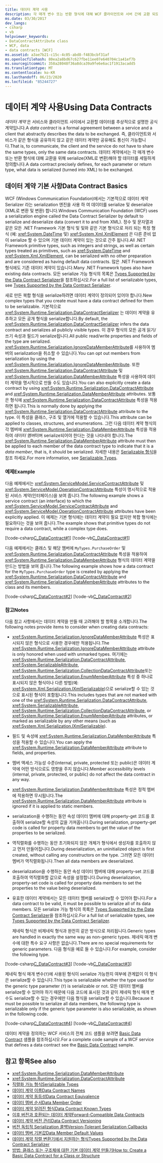```yaml
---
title: 데이터 계약 사용
description: 각 매개 변수 또는 반환 형식에 대해 WCF 클라이언트와 서버 간에 교환 되도록 serialize 되는 데이터를 정의 하는 데이터 계약에 대해 알아봅니다.
ms.date: 03/30/2017
dev_langs:
- csharp
- vb
helpviewer_keywords:
- DataContractAttribute class
- WCF, data
- data contracts [WCF]
ms.assetid: a3ae7b21-c15c-4c05-abd8-f483bcbf31af
ms.openlocfilehash: 80ea2a8bd67c627fbe11ee07e640704c1a41ef7b
ms.sourcegitcommit: 358a28048f36a8dca39a9fe6e6ac1f1913acadd5
ms.translationtype: MT
ms.contentlocale: ko-KR
ms.lasthandoff: 06/23/2020
ms.locfileid: "85244727"
---
```

# <a name="using-data-contracts"></a><span data-ttu-id="9f21f-103">데이터 계약 사용</span><span class="sxs-lookup"><span data-stu-id="9f21f-103">Using Data Contracts</span></span>
<span data-ttu-id="9f21f-104">*데이터 계약* 은 서비스와 클라이언트 사이에서 교환할 데이터를 추상적으로 설명한 공식 계약입니다.</span><span class="sxs-lookup"><span data-stu-id="9f21f-104">A *data contract* is a formal agreement between a service and a client that abstractly describes the data to be exchanged.</span></span> <span data-ttu-id="9f21f-105">즉, 클라이언트와 서비스가 같은 형식을 공유하지 않고 같은 데이터 계약만 공유해도 통신이 가능합니다.</span><span class="sxs-lookup"><span data-stu-id="9f21f-105">That is, to communicate, the client and the service do not have to share the same types, only the same data contracts.</span></span> <span data-ttu-id="9f21f-106">데이터 계약에서는 각 매개 변수 또는 반환 형식에 대해 교환을 위해 serialize(XML로 변환)해야 할 데이터를 세밀하게 정의합니다.</span><span class="sxs-lookup"><span data-stu-id="9f21f-106">A data contract precisely defines, for each parameter or return type, what data is serialized (turned into XML) to be exchanged.</span></span>  
  
## <a name="data-contract-basics"></a><span data-ttu-id="9f21f-107">데이터 계약 기본 사항</span><span class="sxs-lookup"><span data-stu-id="9f21f-107">Data Contract Basics</span></span>  
 <span data-ttu-id="9f21f-108">WCF (Windows Communication Foundation)에서는 기본적으로 데이터 계약 Serializer 라는 serialization 엔진을 사용 하 여 데이터를 serialize 및 deserialize (XML로 변환 및 변환) 합니다.</span><span class="sxs-lookup"><span data-stu-id="9f21f-108">Windows Communication Foundation (WCF) uses a serialization engine called the Data Contract Serializer by default to serialize and deserialize data (convert it to and from XML).</span></span> <span data-ttu-id="9f21f-109">정수 및 문자열과 같은 모든 .NET Framework 기본 형식 및 및와 같은 기본 형식으로 처리 되는 특정 형식 (예: <xref:System.DateTime> 및) <xref:System.Xml.XmlElement> 은 다른 준비 없이 serialize 할 수 있으며 기본 데이터 계약이 있는 것으로 간주 됩니다.</span><span class="sxs-lookup"><span data-stu-id="9f21f-109">All .NET Framework primitive types, such as integers and strings, as well as certain types treated as primitives, such as <xref:System.DateTime> and <xref:System.Xml.XmlElement>, can be serialized with no other preparation and are considered as having default data contracts.</span></span> <span data-ttu-id="9f21f-110">많은 .NET Framework 형식에도 기존 데이터 계약이 있습니다.</span><span class="sxs-lookup"><span data-stu-id="9f21f-110">Many .NET Framework types also have existing data contracts.</span></span> <span data-ttu-id="9f21f-111">모든 serialize 가능 형식의 목록은 [Types Supported by the Data Contract Serializer](types-supported-by-the-data-contract-serializer.md)을 참조하십시오.</span><span class="sxs-lookup"><span data-stu-id="9f21f-111">For a full list of serializable types, see [Types Supported by the Data Contract Serializer](types-supported-by-the-data-contract-serializer.md).</span></span>  
  
 <span data-ttu-id="9f21f-112">새로 만든 복합 형식을 serialize하려면 데이터 계약이 정의되어 있어야 합니다.</span><span class="sxs-lookup"><span data-stu-id="9f21f-112">New complex types that you create must have a data contract defined for them to be serializable.</span></span> <span data-ttu-id="9f21f-113">기본적으로 <xref:System.Runtime.Serialization.DataContractSerializer> 는 데이터 계약을 유추하고 모든 공개 형식을 serialize합니다.</span><span class="sxs-lookup"><span data-stu-id="9f21f-113">By default, the <xref:System.Runtime.Serialization.DataContractSerializer> infers the data contract and serializes all publicly visible types.</span></span> <span data-ttu-id="9f21f-114">이 경우 형식의 모든 공개 읽기/쓰기 속성과 필드가 serialize됩니다.</span><span class="sxs-lookup"><span data-stu-id="9f21f-114">All public read/write properties and fields of the type are serialized.</span></span> <span data-ttu-id="9f21f-115"><xref:System.Runtime.Serialization.IgnoreDataMemberAttribute>를 사용하여 멤버의 serialization을 취소할 수 있습니다.</span><span class="sxs-lookup"><span data-stu-id="9f21f-115">You can opt out members from serialization by using the <xref:System.Runtime.Serialization.IgnoreDataMemberAttribute>.</span></span> <span data-ttu-id="9f21f-116">또한 <xref:System.Runtime.Serialization.DataContractAttribute> 및 <xref:System.Runtime.Serialization.DataMemberAttribute> 특성을 사용하여 데이터 계약을 명시적으로 만들 수도 있습니다.</span><span class="sxs-lookup"><span data-stu-id="9f21f-116">You can also explicitly create a data contract by using <xref:System.Runtime.Serialization.DataContractAttribute> and <xref:System.Runtime.Serialization.DataMemberAttribute> attributes.</span></span> <span data-ttu-id="9f21f-117">보통은 형식에 <xref:System.Runtime.Serialization.DataContractAttribute> 특성을 적용하면 됩니다.</span><span class="sxs-lookup"><span data-stu-id="9f21f-117">This is normally done by applying the <xref:System.Runtime.Serialization.DataContractAttribute> attribute to the type.</span></span> <span data-ttu-id="9f21f-118">이 특성을 클래스, 구조 및 열거에 적용할 수 있습니다.</span><span class="sxs-lookup"><span data-stu-id="9f21f-118">This attribute can be applied to classes, structures, and enumerations.</span></span> <span data-ttu-id="9f21f-119">그런 다음 데이터 계약 형식의 각 멤버에 <xref:System.Runtime.Serialization.DataMemberAttribute> 특성을 적용하여 *데이터 멤버*이며 serialize되어야 한다는 것을 나타내야 합니다.</span><span class="sxs-lookup"><span data-stu-id="9f21f-119">The <xref:System.Runtime.Serialization.DataMemberAttribute> attribute must then be applied to each member of the data contract type to indicate that it is a *data member*, that is, it should be serialized.</span></span> <span data-ttu-id="9f21f-120">자세한 내용은 [Serializable 형식](serializable-types.md)을 참조 하세요.</span><span class="sxs-lookup"><span data-stu-id="9f21f-120">For more information, see [Serializable Types](serializable-types.md).</span></span>  
  
### <a name="example"></a><span data-ttu-id="9f21f-121">예제</span><span class="sxs-lookup"><span data-stu-id="9f21f-121">Example</span></span>  
 <span data-ttu-id="9f21f-122">다음 예제에서는 <xref:System.ServiceModel.ServiceContractAttribute> 및 <xref:System.ServiceModel.OperationContractAttribute> 특성이 명시적으로 적용된 서비스 계약(인터페이스)을 보여 줍니다.</span><span class="sxs-lookup"><span data-stu-id="9f21f-122">The following example shows a service contract (an interface) to which the <xref:System.ServiceModel.ServiceContractAttribute> and <xref:System.ServiceModel.OperationContractAttribute> attributes have been explicitly applied.</span></span> <span data-ttu-id="9f21f-123">이 예제는 기본 형식에는 데이터 계약이 필요 없지만 복합 형식에는 필요하다는 것을 보여 줍니다.</span><span class="sxs-lookup"><span data-stu-id="9f21f-123">The example shows that primitive types do not require a data contract, while a complex type does.</span></span>  
  
 [!code-csharp[C_DataContract#1](../../../../samples/snippets/csharp/VS_Snippets_CFX/c_datacontract/cs/source.cs#1)]
 [!code-vb[C_DataContract#1](../../../../samples/snippets/visualbasic/VS_Snippets_CFX/c_datacontract/vb/source.vb#1)]  
  
 <span data-ttu-id="9f21f-124">다음 예제에서는 클래스 및 해당 멤버에 `MyTypes.PurchaseOrder` 및 <xref:System.Runtime.Serialization.DataContractAttribute> 특성을 적용하여 <xref:System.Runtime.Serialization.DataMemberAttribute> 형식의 데이터 계약을 만드는 방법을 보여 줍니다.</span><span class="sxs-lookup"><span data-stu-id="9f21f-124">The following example shows how a data contract for the `MyTypes.PurchaseOrder` type is created by applying the <xref:System.Runtime.Serialization.DataContractAttribute> and <xref:System.Runtime.Serialization.DataMemberAttribute> attributes to the class and its members.</span></span>  
  
 [!code-csharp[C_DataContract#2](../../../../samples/snippets/csharp/VS_Snippets_CFX/c_datacontract/cs/source.cs#2)]
 [!code-vb[C_DataContract#2](../../../../samples/snippets/visualbasic/VS_Snippets_CFX/c_datacontract/vb/source.vb#2)]  
  
### <a name="notes"></a><span data-ttu-id="9f21f-125">참고</span><span class="sxs-lookup"><span data-stu-id="9f21f-125">Notes</span></span>  
 <span data-ttu-id="9f21f-126">다음 참고 사항에서는 데이터 계약을 만들 때 고려해야 할 항목을 소개합니다.</span><span class="sxs-lookup"><span data-stu-id="9f21f-126">The following notes provide items to consider when creating data contracts:</span></span>  
  
- <span data-ttu-id="9f21f-127"><xref:System.Runtime.Serialization.IgnoreDataMemberAttribute> 특성은 표시되지 않은 형식으로 사용한 경우에만 적용됩니다.</span><span class="sxs-lookup"><span data-stu-id="9f21f-127">The <xref:System.Runtime.Serialization.IgnoreDataMemberAttribute> attribute is only honored when used with unmarked types.</span></span> <span data-ttu-id="9f21f-128">여기에는 <xref:System.Runtime.Serialization.DataContractAttribute>, <xref:System.SerializableAttribute>, <xref:System.Runtime.Serialization.CollectionDataContractAttribute>또는 <xref:System.Runtime.Serialization.EnumMemberAttribute> 특성 중 하나로 표시되지 않은 형식이나 다른 방법(예: <xref:System.Xml.Serialization.IXmlSerializable>)으로 serialize할 수 있는 것으로 표시된 형식이 포함됩니다.</span><span class="sxs-lookup"><span data-stu-id="9f21f-128">This includes types that are not marked with one of the <xref:System.Runtime.Serialization.DataContractAttribute>, <xref:System.SerializableAttribute>, <xref:System.Runtime.Serialization.CollectionDataContractAttribute>, or <xref:System.Runtime.Serialization.EnumMemberAttribute> attributes, or marked as serializable by any other means (such as <xref:System.Xml.Serialization.IXmlSerializable>).</span></span>  
  
- <span data-ttu-id="9f21f-129">필드 및 속성에 <xref:System.Runtime.Serialization.DataMemberAttribute> 특성을 적용할 수 있습니다.</span><span class="sxs-lookup"><span data-stu-id="9f21f-129">You can apply the <xref:System.Runtime.Serialization.DataMemberAttribute> attribute to fields, and properties.</span></span>  
  
- <span data-ttu-id="9f21f-130">멤버 액세스 가능성 수준(internal, private, protected 또는 public)은 데이터 계약에 어떤 방식으로도 영향을 주지 않습니다.</span><span class="sxs-lookup"><span data-stu-id="9f21f-130">Member accessibility levels (internal, private, protected, or public) do not affect the data contract in any way.</span></span>  
  
- <span data-ttu-id="9f21f-131"><xref:System.Runtime.Serialization.DataMemberAttribute> 특성은 정적 멤버에 적용하면 무시됩니다.</span><span class="sxs-lookup"><span data-stu-id="9f21f-131">The <xref:System.Runtime.Serialization.DataMemberAttribute> attribute is ignored if it is applied to static members.</span></span>  
  
- <span data-ttu-id="9f21f-132">serialization을 수행하는 동안 속성 데이터 멤버에 대해 property-get 코드를 호출하여 serialize할 속성의 값을 가져옵니다.</span><span class="sxs-lookup"><span data-stu-id="9f21f-132">During serialization, property-get code is called for property data members to get the value of the properties to be serialized.</span></span>  
  
- <span data-ttu-id="9f21f-133">역직렬화를 수행하는 동안 초기화되지 않은 개체가 형식에서 생성자를 호출하지 않고 먼저 만들어집니다.</span><span class="sxs-lookup"><span data-stu-id="9f21f-133">During deserialization, an uninitialized object is first created, without calling any constructors on the type.</span></span> <span data-ttu-id="9f21f-134">그러면 모든 데이터 멤버가 역직렬화됩니다.</span><span class="sxs-lookup"><span data-stu-id="9f21f-134">Then all data members are deserialized.</span></span>  
  
- <span data-ttu-id="9f21f-135">deserialization을 수행하는 동안 속성 데이터 멤버에 대해 property-set 코드를 호출하여 역직렬화할 값으로 속성을 설정합니다.</span><span class="sxs-lookup"><span data-stu-id="9f21f-135">During deserialization, property-set code is called for property data members to set the properties to the value being deserialized.</span></span>  
  
- <span data-ttu-id="9f21f-136">유효한 데이터 계약에서는 모든 데이터 멤버를 serialize할 수 있어야 합니다.</span><span class="sxs-lookup"><span data-stu-id="9f21f-136">For a data contract to be valid, it must be possible to serialize all of its data members.</span></span> <span data-ttu-id="9f21f-137">모든 serialize 가능 형식의 목록은 [Types Supported by the Data Contract Serializer](types-supported-by-the-data-contract-serializer.md)을 참조하십시오.</span><span class="sxs-lookup"><span data-stu-id="9f21f-137">For a full list of serializable types, see [Types Supported by the Data Contract Serializer](types-supported-by-the-data-contract-serializer.md).</span></span>  
  
     <span data-ttu-id="9f21f-138">제네릭 형식은 비제네릭 형식과 완전히 같은 방식으로 처리됩니다.</span><span class="sxs-lookup"><span data-stu-id="9f21f-138">Generic types are handled in exactly the same way as non-generic types.</span></span> <span data-ttu-id="9f21f-139">제네릭 매개 변수에 대한 특수 요구 사항은 없습니다.</span><span class="sxs-lookup"><span data-stu-id="9f21f-139">There are no special requirements for generic parameters.</span></span> <span data-ttu-id="9f21f-140">다음 형식을 예로 들 수 있습니다.</span><span class="sxs-lookup"><span data-stu-id="9f21f-140">For example, consider the following type.</span></span>  
  
 [!code-csharp[C_DataContract#3](../../../../samples/snippets/csharp/VS_Snippets_CFX/c_datacontract/cs/source.cs#3)]
 [!code-vb[C_DataContract#3](../../../../samples/snippets/visualbasic/VS_Snippets_CFX/c_datacontract/vb/source.vb#3)]  
  
 <span data-ttu-id="9f21f-141">제네릭 형식 매개 변수(`T`)에 사용된 형식이 serialize 가능한지 여부에 관계없이 이 형식은 serialize할 수 있습니다.</span><span class="sxs-lookup"><span data-stu-id="9f21f-141">This type is serializable whether the type used for the generic type parameter (`T`) is serializable or not.</span></span> <span data-ttu-id="9f21f-142">모든 데이터 멤버를 serialize할 수 있어야 하기 때문에 다음 코드에 표시된 것과 같이 제네릭 형식 매개 변수도 serialize할 수 있는 경우에만 다음 형식을 serialize할 수 있습니다.</span><span class="sxs-lookup"><span data-stu-id="9f21f-142">Because it must be possible to serialize all data members, the following type is serializable only if the generic type parameter is also serializable, as shown in the following code.</span></span>  
  
 [!code-csharp[C_DataContract#4](../../../../samples/snippets/csharp/VS_Snippets_CFX/c_datacontract/cs/source.cs#4)]
 [!code-vb[C_DataContract#4](../../../../samples/snippets/visualbasic/VS_Snippets_CFX/c_datacontract/vb/source.vb#4)]  
  
 <span data-ttu-id="9f21f-143">데이터 계약을 정의하는 WCF 서비스의 전체 코드 샘플을 보려면 [Basic Data Contract](../samples/basic-data-contract.md) 샘플을 참조하십시오.</span><span class="sxs-lookup"><span data-stu-id="9f21f-143">For a complete code sample of a WCF service that defines a data contract see the [Basic Data Contract](../samples/basic-data-contract.md) sample.</span></span>  
  
## <a name="see-also"></a><span data-ttu-id="9f21f-144">참고 항목</span><span class="sxs-lookup"><span data-stu-id="9f21f-144">See also</span></span>

- <xref:System.Runtime.Serialization.DataMemberAttribute>
- <xref:System.Runtime.Serialization.DataContractAttribute>
- [<span data-ttu-id="9f21f-145">직렬화 가능 형식</span><span class="sxs-lookup"><span data-stu-id="9f21f-145">Serializable Types</span></span>](serializable-types.md)
- [<span data-ttu-id="9f21f-146">데이터 계약 이름</span><span class="sxs-lookup"><span data-stu-id="9f21f-146">Data Contract Names</span></span>](data-contract-names.md)
- [<span data-ttu-id="9f21f-147">데이터 계약 동등성</span><span class="sxs-lookup"><span data-stu-id="9f21f-147">Data Contract Equivalence</span></span>](data-contract-equivalence.md)
- [<span data-ttu-id="9f21f-148">데이터 멤버 순서</span><span class="sxs-lookup"><span data-stu-id="9f21f-148">Data Member Order</span></span>](data-member-order.md)
- [<span data-ttu-id="9f21f-149">데이터 계약 알려진 형식</span><span class="sxs-lookup"><span data-stu-id="9f21f-149">Data Contract Known Types</span></span>](data-contract-known-types.md)
- [<span data-ttu-id="9f21f-150">이후 버전과 호환되는 데이터 계약</span><span class="sxs-lookup"><span data-stu-id="9f21f-150">Forward-Compatible Data Contracts</span></span>](forward-compatible-data-contracts.md)
- [<span data-ttu-id="9f21f-151">데이터 계약 버전 관리</span><span class="sxs-lookup"><span data-stu-id="9f21f-151">Data Contract Versioning</span></span>](data-contract-versioning.md)
- [<span data-ttu-id="9f21f-152">버전 독립적 Serialization 콜백</span><span class="sxs-lookup"><span data-stu-id="9f21f-152">Version-Tolerant Serialization Callbacks</span></span>](version-tolerant-serialization-callbacks.md)
- [<span data-ttu-id="9f21f-153">데이터 멤버 기본값</span><span class="sxs-lookup"><span data-stu-id="9f21f-153">Data Member Default Values</span></span>](data-member-default-values.md)
- [<span data-ttu-id="9f21f-154">데이터 계약 직렬 변환기에서 지원하는 형식</span><span class="sxs-lookup"><span data-stu-id="9f21f-154">Types Supported by the Data Contract Serializer</span></span>](types-supported-by-the-data-contract-serializer.md)
- [<span data-ttu-id="9f21f-155">방법: 클래스 또는 구조체에 대한 기본 데이터 계약 만들기</span><span class="sxs-lookup"><span data-stu-id="9f21f-155">How to: Create a Basic Data Contract for a Class or Structure</span></span>](how-to-create-a-basic-data-contract-for-a-class-or-structure.md)
